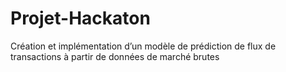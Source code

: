 # Projet-Hackaton
Création et implémentation d’un modèle de prédiction de flux de transactions à partir de données de marché brutes
